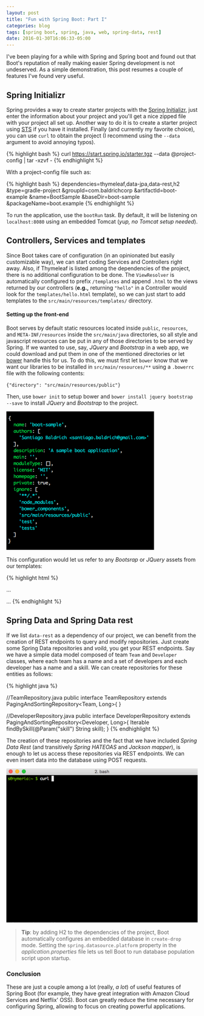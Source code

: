 ```yaml
---
layout: post
title: "Fun with Spring Boot: Part I"
categories: blog
tags: [spring boot, spring, java, web, spring-data, rest]
date: 2016-01-30T16:06:33-05:00
---
```


I've been playing for a while with Spring and Spring boot and found out that Boot's reputation of really making easier Spring development is not undeserved.
As a simple demonstration, this post resumes a couple of features I've found very useful.  

## Spring Initializr

Spring provides a way to create starter projects with the [Spring Initializr](start.spring.io), just enter
the information about your project and you'll get a nice zipped file with your project all set up. Another way to do it is to create a starter project using [STS](http://spring.io/tools/sts) if you have it installed. Finally (and currently my favorite choice), you can use `curl` to obtain the project (I recommend using the `--data` argument to avoid annoying typos).

{% highlight bash %}
curl https://start.spring.io/starter.tgz --data @project-config | tar -xzvf -
{% endhighlight %}

With a project-config file such as:

{% highlight bash %}
dependencies=thymeleaf,data-jpa,data-rest,h2
&type=gradle-project
&groupId=com.baldrichcorp
&artifactId=boot-example
&name=BootSample
&baseDir=boot-sample
&packageName=boot.example
{% endhighlight %}

To run the application, use the `bootRun` task. By default, it will be listening on `localhost:8080` using an embedded Tomcat (*yup, no Tomcat setup needed*).

## Controllers, Services and templates

Since Boot takes care of configuration (in an opinionated but easily customizable way), we can start coding Services and Controllers right away. Also, if Thymeleaf is listed among the dependencies of the project, there is no additional configuration to be done. The `ViewResolver` is automatically configured to prefix `/templates` and append `.html` to the views returned by our controllers (**e.g.,** returning `"hello"` in a Controller would look for the `templates/hello.html` template), so we can just start to add templates to the `src/main/resources/templates/` directory.

#### Setting up the front-end

Boot serves by default static resources located inside `public`, `resources`, and `META-INF/resources` inside the `src/main/java` directories, so all style and javascript resources can be put in any of those directories to be served by Spring. If we wanted to use, say, *JQuery* and *Bootstrap* in a web app, we could download and put them in one of the mentioned directories or let [bower](http://bower.io/#install-bower) handle this for us. To do this, we must first let `bower` know that we want our libraries to be installed in `src/main/resources/**` using a `.bowerrc` file with the following contents:

```
{"directory": "src/main/resources/public"}
```

Then, use `bower init` to setup bower and `bower install jquery bootstrap --save` to install *JQuery* and *Bootstrap* to the project.

![boot-hello-world-bower](/figs/2016-01-30-fun-with-spring-boot-part-1/boot-hello-world-bower.png)

This configuration would let us refer to any *Bootsrap* or *JQuery* assets from our templates:

{% highlight html %}
<!DOCTYPE html>
  ...
  <head>
    <script src="/jquery/dist/jquery.min.js"></script>
    <script src="/bootstrap/dist/js/bootstrap.min.js"></script>
    <link rel="stylesheet" href="/bootstrap/dist/css/bootstrap-theme.min.css"></link>
    <link rel="stylesheet" href="/bootstrap/dist/css/bootstrap.min.css"></link>
  </head>
  ...
</html>
{% endhighlight %}

## Spring Data and Spring Data rest

If we list `data-rest` as a dependency of our project, we can benefit from the creation of REST endpoints to query and modify repositories. Just create some Spring Data repositories and *voilá*, you get your REST endpoints.
Say we have a simple data model composed of team `Team` and `Developer` classes, where each team has a name and a set of developers and each developer has a name and a skill. We can create repositories for these entities as follows:

{% highlight java %}

//TeamRepository.java
public interface TeamRepository extends PagingAndSortingRepository<Team, Long>{ }

//DeveloperRepository.java
public interface DeveloperRepository extends PagingAndSortingRepository<Developer, Long>{
  Iterable<Developer> findBySkill(@Param("skill") String skill);
}
{% endhighlight %}

The creation of these repositories and the fact that we have included *Spring Data Rest* (and transitively *Spring HATEOAS* and *Jackson mapper*), is enough to let us access these repositories via REST endpoints. We can even insert data into the database using POST requests.

![boot-data-rest-query](/figs/2016-01-30-fun-with-spring-boot-part-1/boot-rest-data.gif)

> **Tip**: by adding H2 to the dependencies of the project, Boot automatically configures an embedded database in `create-drop` mode. Setting the `spring.datasource.platform` property in the *application.properties* file lets us tell Boot to run database population script upon startup.

### Conclusion

These are just a couple among a lot (really, *a lot*) of useful features of Spring Boot (for example, they have great integration with Amazon Cloud Services and Netflix' OSS). Boot can greatly reduce the time necessary for configuring Spring, allowing to focus on creating powerful applications.
